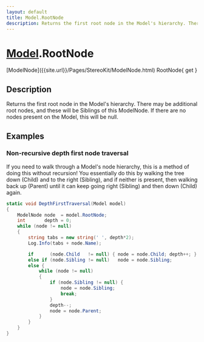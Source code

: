 ```yaml
---
layout: default
title: Model.RootNode
description: Returns the first root node in the Model's hierarchy. There may be additional root nodes, and these will be Siblings of this ModelNode. If there are no nodes present on the Model, this will be null.
---
```

# [Model]({{site.url}}/Pages/StereoKit/Model.html).RootNode

<div class='signature' markdown='1'>
[ModelNode]({{site.url}}/Pages/StereoKit/ModelNode.html) RootNode{ get }
</div>

## Description
Returns the first root node in the Model's hierarchy.
There may be additional root nodes, and these will be Siblings
of this ModelNode. If there are no nodes present on the Model,
this will be null.


## Examples

### Non-recursive depth first node traversal
If you need to walk through a Model's node hierarchy, this is a method
of doing this without recursion! You essentially do this by walking the
tree down (Child) and to the right (Sibling), and if neither is present,
then walking back up (Parent) until it can keep going right (Sibling)
and then down (Child) again.
```csharp
static void DepthFirstTraversal(Model model)
{
	ModelNode node  = model.RootNode;
	int       depth = 0;
	while (node != null)
	{
		string tabs = new string(' ', depth*2);
		Log.Info(tabs + node.Name);

		if      (node.Child   != null) { node = node.Child; depth++; }
		else if (node.Sibling != null)   node = node.Sibling;
		else {
			while (node != null)
			{
				if (node.Sibling != null) {
					node = node.Sibling;
					break;
				}
				depth--;
				node = node.Parent;
			}
		}
	}
}
```

